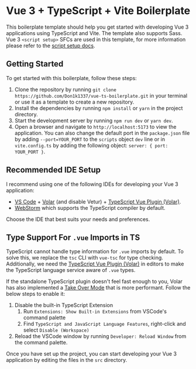 # Vue 3 + TypeScript + Vite Boilerplate

This boilerplate template should help you get started with developing Vue 3 applications using TypeScript and Vite. The template also supports Sass. Vue 3 `<script setup>` SFCs are used in this template, for more information please refer to the [script setup docs](https://v3.vuejs.org/api/sfc-script-setup.html#sfc-script-setup).

## Getting Started

To get started with this boilerplate, follow these steps:

1. Clone the repository by running `git clone https://github.com/Don1k1337/vue-ts-boilerplate.git` in your terminal or use it as a template to create a new repository.
2. Install the dependencies by running `npm install` or `yarn` in the project directory.
3. Start the development server by running `npm run dev` or `yarn dev`.
4. Open a browser and navigate to `http://localhost:5173` to view the application. You can also change the default port in the `package.json` file by adding `--port=YOUR_PORT` to the `scripts` object `dev` line or in `vite.config.ts` by adding the following object: `server: { port: YOUR_PORT }`.

## Recommended IDE Setup

I  recommend using one of the following IDEs for developing your Vue 3 application:

- [VS Code](https://code.visualstudio.com/) + [Volar](https://marketplace.visualstudio.com/items?itemName=Vue.volar) (and disable Vetur) + [TypeScript Vue Plugin (Volar)](https://marketplace.visualstudio.com/items?itemName=Vue.vscode-typescript-vue-plugin).
- [WebStorm](https://www.jetbrains.com/webstorm/) which supports the TypeScript compiler by default.

Choose the IDE that best suits your needs and preferences.

## Type Support For `.vue` Imports in TS

TypeScript cannot handle type information for `.vue` imports by default. To solve this, we replace the `tsc` CLI with `vue-tsc` for type checking. Additionally, we need the [TypeScript Vue Plugin (Volar)](https://marketplace.visualstudio.com/items?itemName=Vue.vscode-typescript-vue-plugin) in editors to make the TypeScript language service aware of `.vue` types.

If the standalone TypeScript plugin doesn't feel fast enough to you, Volar has also implemented a [Take Over Mode](https://github.com/johnsoncodehk/volar/discussions/471#discussioncomment-1361669) that is more performant. Follow the below steps to enable it:

1. Disable the built-in TypeScript Extension
   1. Run `Extensions: Show Built-in Extensions` from VSCode's command palette
   2. Find `TypeScript and JavaScript Language Features`, right-click and select `Disable (Workspace)`
2. Reload the VSCode window by running `Developer: Reload Window` from the command palette.

Once you have set up the project, you can start developing your Vue 3 application by editing the files in the `src` directory.
